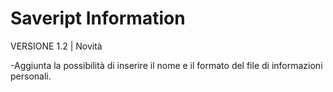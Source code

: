 # Saveript Information

VERSIONE 1.2 | Novità

-Aggiunta la possibilità di inserire il nome e il formato del file di informazioni personali.
